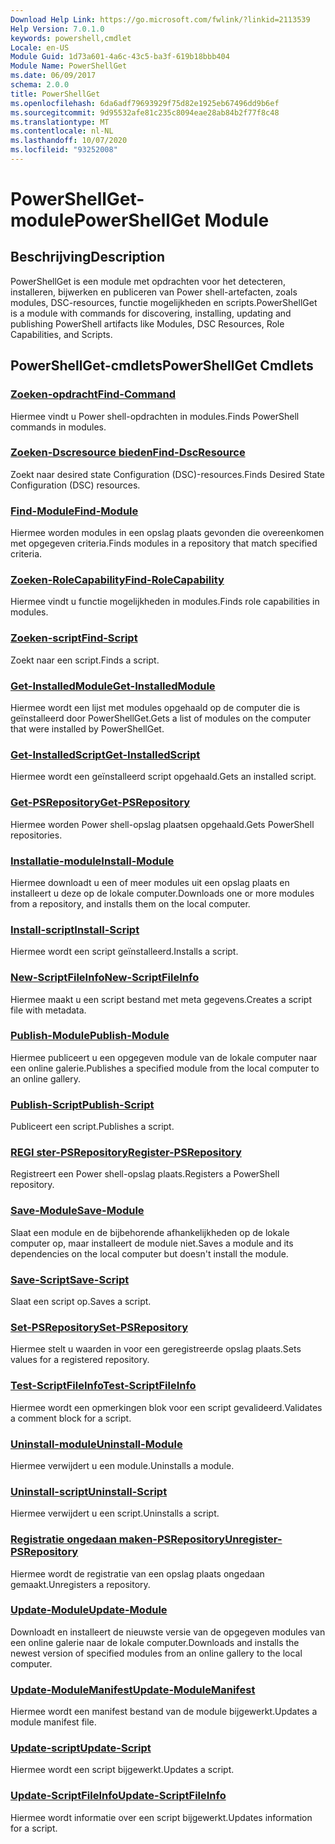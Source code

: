 ```yaml
---
Download Help Link: https://go.microsoft.com/fwlink/?linkid=2113539
Help Version: 7.0.1.0
keywords: powershell,cmdlet
Locale: en-US
Module Guid: 1d73a601-4a6c-43c5-ba3f-619b18bbb404
Module Name: PowerShellGet
ms.date: 06/09/2017
schema: 2.0.0
title: PowerShellGet
ms.openlocfilehash: 6da6adf79693929f75d82e1925eb67496dd9b6ef
ms.sourcegitcommit: 9d95532afe81c235c8094eae28ab84b2f77f8c48
ms.translationtype: MT
ms.contentlocale: nl-NL
ms.lasthandoff: 10/07/2020
ms.locfileid: "93252008"
---
```

# <span data-ttu-id="b9e35-103">PowerShellGet-module</span><span class="sxs-lookup"><span data-stu-id="b9e35-103">PowerShellGet Module</span></span>

## <span data-ttu-id="b9e35-104">Beschrijving</span><span class="sxs-lookup"><span data-stu-id="b9e35-104">Description</span></span>

<span data-ttu-id="b9e35-105">PowerShellGet is een module met opdrachten voor het detecteren, installeren, bijwerken en publiceren van Power shell-artefacten, zoals modules, DSC-resources, functie mogelijkheden en scripts.</span><span class="sxs-lookup"><span data-stu-id="b9e35-105">PowerShellGet is a module with commands for discovering, installing, updating and publishing PowerShell artifacts like Modules, DSC Resources, Role Capabilities, and Scripts.</span></span>

## <span data-ttu-id="b9e35-106">PowerShellGet-cmdlets</span><span class="sxs-lookup"><span data-stu-id="b9e35-106">PowerShellGet Cmdlets</span></span>

### [<span data-ttu-id="b9e35-107">Zoeken-opdracht</span><span class="sxs-lookup"><span data-stu-id="b9e35-107">Find-Command</span></span>](Find-Command.md)
<span data-ttu-id="b9e35-108">Hiermee vindt u Power shell-opdrachten in modules.</span><span class="sxs-lookup"><span data-stu-id="b9e35-108">Finds PowerShell commands in modules.</span></span>

### [<span data-ttu-id="b9e35-109">Zoeken-Dscresource bieden</span><span class="sxs-lookup"><span data-stu-id="b9e35-109">Find-DscResource</span></span>](Find-DscResource.md)
<span data-ttu-id="b9e35-110">Zoekt naar desired state Configuration (DSC)-resources.</span><span class="sxs-lookup"><span data-stu-id="b9e35-110">Finds Desired State Configuration (DSC) resources.</span></span>

### [<span data-ttu-id="b9e35-111">Find-Module</span><span class="sxs-lookup"><span data-stu-id="b9e35-111">Find-Module</span></span>](Find-Module.md)
<span data-ttu-id="b9e35-112">Hiermee worden modules in een opslag plaats gevonden die overeenkomen met opgegeven criteria.</span><span class="sxs-lookup"><span data-stu-id="b9e35-112">Finds modules in a repository that match specified criteria.</span></span>

### [<span data-ttu-id="b9e35-113">Zoeken-RoleCapability</span><span class="sxs-lookup"><span data-stu-id="b9e35-113">Find-RoleCapability</span></span>](Find-RoleCapability.md)
<span data-ttu-id="b9e35-114">Hiermee vindt u functie mogelijkheden in modules.</span><span class="sxs-lookup"><span data-stu-id="b9e35-114">Finds role capabilities in modules.</span></span>

### [<span data-ttu-id="b9e35-115">Zoeken-script</span><span class="sxs-lookup"><span data-stu-id="b9e35-115">Find-Script</span></span>](Find-Script.md)
<span data-ttu-id="b9e35-116">Zoekt naar een script.</span><span class="sxs-lookup"><span data-stu-id="b9e35-116">Finds a script.</span></span>

### [<span data-ttu-id="b9e35-117">Get-InstalledModule</span><span class="sxs-lookup"><span data-stu-id="b9e35-117">Get-InstalledModule</span></span>](Get-InstalledModule.md)
<span data-ttu-id="b9e35-118">Hiermee wordt een lijst met modules opgehaald op de computer die is geïnstalleerd door PowerShellGet.</span><span class="sxs-lookup"><span data-stu-id="b9e35-118">Gets a list of modules on the computer that were installed by PowerShellGet.</span></span>

### [<span data-ttu-id="b9e35-119">Get-InstalledScript</span><span class="sxs-lookup"><span data-stu-id="b9e35-119">Get-InstalledScript</span></span>](Get-InstalledScript.md)
<span data-ttu-id="b9e35-120">Hiermee wordt een geïnstalleerd script opgehaald.</span><span class="sxs-lookup"><span data-stu-id="b9e35-120">Gets an installed script.</span></span>

### [<span data-ttu-id="b9e35-121">Get-PSRepository</span><span class="sxs-lookup"><span data-stu-id="b9e35-121">Get-PSRepository</span></span>](Get-PSRepository.md)
<span data-ttu-id="b9e35-122">Hiermee worden Power shell-opslag plaatsen opgehaald.</span><span class="sxs-lookup"><span data-stu-id="b9e35-122">Gets PowerShell repositories.</span></span>

### [<span data-ttu-id="b9e35-123">Installatie-module</span><span class="sxs-lookup"><span data-stu-id="b9e35-123">Install-Module</span></span>](Install-Module.md)
<span data-ttu-id="b9e35-124">Hiermee downloadt u een of meer modules uit een opslag plaats en installeert u deze op de lokale computer.</span><span class="sxs-lookup"><span data-stu-id="b9e35-124">Downloads one or more modules from a repository, and installs them on the local computer.</span></span>

### [<span data-ttu-id="b9e35-125">Install-script</span><span class="sxs-lookup"><span data-stu-id="b9e35-125">Install-Script</span></span>](Install-Script.md)
<span data-ttu-id="b9e35-126">Hiermee wordt een script geïnstalleerd.</span><span class="sxs-lookup"><span data-stu-id="b9e35-126">Installs a script.</span></span>

### [<span data-ttu-id="b9e35-127">New-ScriptFileInfo</span><span class="sxs-lookup"><span data-stu-id="b9e35-127">New-ScriptFileInfo</span></span>](New-ScriptFileInfo.md)
<span data-ttu-id="b9e35-128">Hiermee maakt u een script bestand met meta gegevens.</span><span class="sxs-lookup"><span data-stu-id="b9e35-128">Creates a script file with metadata.</span></span>

### [<span data-ttu-id="b9e35-129">Publish-Module</span><span class="sxs-lookup"><span data-stu-id="b9e35-129">Publish-Module</span></span>](Publish-Module.md)
<span data-ttu-id="b9e35-130">Hiermee publiceert u een opgegeven module van de lokale computer naar een online galerie.</span><span class="sxs-lookup"><span data-stu-id="b9e35-130">Publishes a specified module from the local computer to an online gallery.</span></span>

### [<span data-ttu-id="b9e35-131">Publish-Script</span><span class="sxs-lookup"><span data-stu-id="b9e35-131">Publish-Script</span></span>](Publish-Script.md)
<span data-ttu-id="b9e35-132">Publiceert een script.</span><span class="sxs-lookup"><span data-stu-id="b9e35-132">Publishes a script.</span></span>

### [<span data-ttu-id="b9e35-133">REGI ster-PSRepository</span><span class="sxs-lookup"><span data-stu-id="b9e35-133">Register-PSRepository</span></span>](Register-PSRepository.md)
<span data-ttu-id="b9e35-134">Registreert een Power shell-opslag plaats.</span><span class="sxs-lookup"><span data-stu-id="b9e35-134">Registers a PowerShell repository.</span></span>

### [<span data-ttu-id="b9e35-135">Save-Module</span><span class="sxs-lookup"><span data-stu-id="b9e35-135">Save-Module</span></span>](Save-Module.md)
<span data-ttu-id="b9e35-136">Slaat een module en de bijbehorende afhankelijkheden op de lokale computer op, maar installeert de module niet.</span><span class="sxs-lookup"><span data-stu-id="b9e35-136">Saves a module and its dependencies on the local computer but doesn't install the module.</span></span>

### [<span data-ttu-id="b9e35-137">Save-Script</span><span class="sxs-lookup"><span data-stu-id="b9e35-137">Save-Script</span></span>](Save-Script.md)
<span data-ttu-id="b9e35-138">Slaat een script op.</span><span class="sxs-lookup"><span data-stu-id="b9e35-138">Saves a script.</span></span>

### [<span data-ttu-id="b9e35-139">Set-PSRepository</span><span class="sxs-lookup"><span data-stu-id="b9e35-139">Set-PSRepository</span></span>](Set-PSRepository.md)
<span data-ttu-id="b9e35-140">Hiermee stelt u waarden in voor een geregistreerde opslag plaats.</span><span class="sxs-lookup"><span data-stu-id="b9e35-140">Sets values for a registered repository.</span></span>

### [<span data-ttu-id="b9e35-141">Test-ScriptFileInfo</span><span class="sxs-lookup"><span data-stu-id="b9e35-141">Test-ScriptFileInfo</span></span>](Test-ScriptFileInfo.md)
<span data-ttu-id="b9e35-142">Hiermee wordt een opmerkingen blok voor een script gevalideerd.</span><span class="sxs-lookup"><span data-stu-id="b9e35-142">Validates a comment block for a script.</span></span>

### [<span data-ttu-id="b9e35-143">Uninstall-module</span><span class="sxs-lookup"><span data-stu-id="b9e35-143">Uninstall-Module</span></span>](Uninstall-Module.md)
<span data-ttu-id="b9e35-144">Hiermee verwijdert u een module.</span><span class="sxs-lookup"><span data-stu-id="b9e35-144">Uninstalls a module.</span></span>

### [<span data-ttu-id="b9e35-145">Uninstall-script</span><span class="sxs-lookup"><span data-stu-id="b9e35-145">Uninstall-Script</span></span>](Uninstall-Script.md)
<span data-ttu-id="b9e35-146">Hiermee verwijdert u een script.</span><span class="sxs-lookup"><span data-stu-id="b9e35-146">Uninstalls a script.</span></span>

### [<span data-ttu-id="b9e35-147">Registratie ongedaan maken-PSRepository</span><span class="sxs-lookup"><span data-stu-id="b9e35-147">Unregister-PSRepository</span></span>](Unregister-PSRepository.md)
<span data-ttu-id="b9e35-148">Hiermee wordt de registratie van een opslag plaats ongedaan gemaakt.</span><span class="sxs-lookup"><span data-stu-id="b9e35-148">Unregisters a repository.</span></span>

### [<span data-ttu-id="b9e35-149">Update-Module</span><span class="sxs-lookup"><span data-stu-id="b9e35-149">Update-Module</span></span>](Update-Module.md)
<span data-ttu-id="b9e35-150">Downloadt en installeert de nieuwste versie van de opgegeven modules van een online galerie naar de lokale computer.</span><span class="sxs-lookup"><span data-stu-id="b9e35-150">Downloads and installs the newest version of specified modules from an online gallery to the local computer.</span></span>

### [<span data-ttu-id="b9e35-151">Update-ModuleManifest</span><span class="sxs-lookup"><span data-stu-id="b9e35-151">Update-ModuleManifest</span></span>](Update-ModuleManifest.md)
<span data-ttu-id="b9e35-152">Hiermee wordt een manifest bestand van de module bijgewerkt.</span><span class="sxs-lookup"><span data-stu-id="b9e35-152">Updates a module manifest file.</span></span>

### [<span data-ttu-id="b9e35-153">Update-script</span><span class="sxs-lookup"><span data-stu-id="b9e35-153">Update-Script</span></span>](Update-Script.md)
<span data-ttu-id="b9e35-154">Hiermee wordt een script bijgewerkt.</span><span class="sxs-lookup"><span data-stu-id="b9e35-154">Updates a script.</span></span>

### [<span data-ttu-id="b9e35-155">Update-ScriptFileInfo</span><span class="sxs-lookup"><span data-stu-id="b9e35-155">Update-ScriptFileInfo</span></span>](Update-ScriptFileInfo.md)
<span data-ttu-id="b9e35-156">Hiermee wordt informatie over een script bijgewerkt.</span><span class="sxs-lookup"><span data-stu-id="b9e35-156">Updates information for a script.</span></span>

